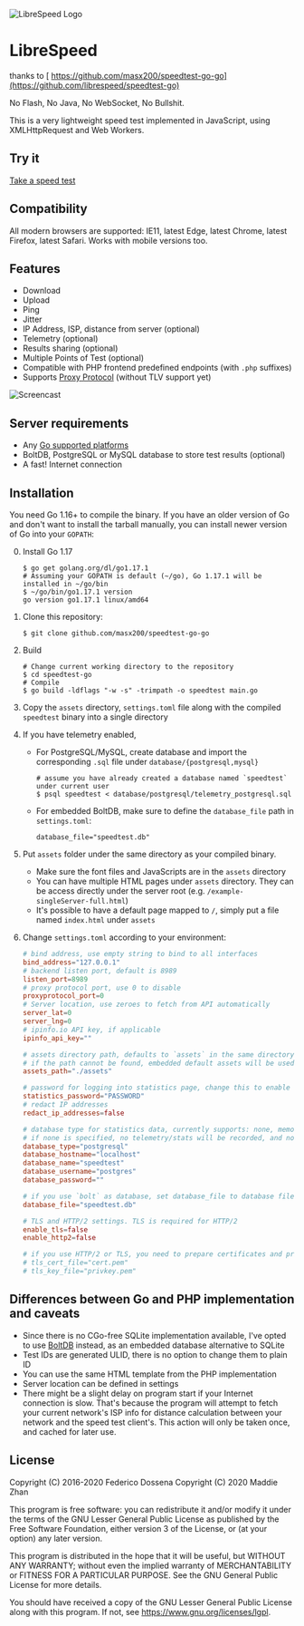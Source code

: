 ![LibreSpeed Logo](https://github.com/masx200/speedtest-go/raw/main/.logo/logo3.png)

# LibreSpeed

thanks to [ https://github.com/masx200/speedtest-go-go](https://github.com/librespeed/speedtest-go)

No Flash, No Java, No WebSocket, No Bullshit.

This is a very lightweight speed test implemented in JavaScript, using XMLHttpRequest and Web Workers.

## Try it

[Take a speed test](https://speedtest.zzz.cat)

## Compatibility

All modern browsers are supported: IE11, latest Edge, latest Chrome, latest Firefox, latest Safari.
Works with mobile versions too.

## Features

-   Download
-   Upload
-   Ping
-   Jitter
-   IP Address, ISP, distance from server (optional)
-   Telemetry (optional)
-   Results sharing (optional)
-   Multiple Points of Test (optional)
-   Compatible with PHP frontend predefined endpoints (with `.php` suffixes)
-   Supports [Proxy Protocol](https://www.haproxy.org/download/2.3/doc/proxy-protocol.txt) (without TLV support yet)

![Screencast](https://speedtest.zzz.cat/speedtest.webp)

## Server requirements

-   Any [Go supported platforms](https://github.com/golang/go/wiki/MinimumRequirements)
-   BoltDB, PostgreSQL or MySQL database to store test results (optional)
-   A fast! Internet connection

## Installation

You need Go 1.16+ to compile the binary. If you have an older version of Go and don't want to install the tarball
manually, you can install newer version of Go into your `GOPATH`:

0. Install Go 1.17

    ```
    $ go get golang.org/dl/go1.17.1
    # Assuming your GOPATH is default (~/go), Go 1.17.1 will be installed in ~/go/bin
    $ ~/go/bin/go1.17.1 version
    go version go1.17.1 linux/amd64
    ```

1. Clone this repository:

    ```
    $ git clone github.com/masx200/speedtest-go-go
    ```

2. Build

    ```
    # Change current working directory to the repository
    $ cd speedtest-go
    # Compile
    $ go build -ldflags "-w -s" -trimpath -o speedtest main.go
    ```

3. Copy the `assets` directory, `settings.toml` file along with the compiled `speedtest` binary into a single directory

4. If you have telemetry enabled,

    - For PostgreSQL/MySQL, create database and import the corresponding `.sql` file under `database/{postgresql,mysql}`

        ```
        # assume you have already created a database named `speedtest` under current user
        $ psql speedtest < database/postgresql/telemetry_postgresql.sql
        ```

    - For embedded BoltDB, make sure to define the `database_file` path in `settings.toml`:

        ```
        database_file="speedtest.db"
        ```

5. Put `assets` folder under the same directory as your compiled binary.

    - Make sure the font files and JavaScripts are in the `assets` directory
    - You can have multiple HTML pages under `assets` directory. They can be access directly under the server root
      (e.g. `/example-singleServer-full.html`)
    - It's possible to have a default page mapped to `/`, simply put a file named `index.html` under `assets`

6. Change `settings.toml` according to your environment:

    ```toml
    # bind address, use empty string to bind to all interfaces
    bind_address="127.0.0.1"
    # backend listen port, default is 8989
    listen_port=8989
    # proxy protocol port, use 0 to disable
    proxyprotocol_port=0
    # Server location, use zeroes to fetch from API automatically
    server_lat=0
    server_lng=0
    # ipinfo.io API key, if applicable
    ipinfo_api_key=""

    # assets directory path, defaults to `assets` in the same directory
    # if the path cannot be found, embedded default assets will be used
    assets_path="./assets"

    # password for logging into statistics page, change this to enable stats page
    statistics_password="PASSWORD"
    # redact IP addresses
    redact_ip_addresses=false

    # database type for statistics data, currently supports: none, memory, bolt, mysql, postgresql
    # if none is specified, no telemetry/stats will be recorded, and no result PNG will be generated
    database_type="postgresql"
    database_hostname="localhost"
    database_name="speedtest"
    database_username="postgres"
    database_password=""

    # if you use `bolt` as database, set database_file to database file location
    database_file="speedtest.db"

    # TLS and HTTP/2 settings. TLS is required for HTTP/2
    enable_tls=false
    enable_http2=false

    # if you use HTTP/2 or TLS, you need to prepare certificates and private keys
    # tls_cert_file="cert.pem"
    # tls_key_file="privkey.pem"
    ```

## Differences between Go and PHP implementation and caveats

-   Since there is no CGo-free SQLite implementation available, I've opted to use [BoltDB](https://github.com/etcd-io/bbolt)
    instead, as an embedded database alternative to SQLite
-   Test IDs are generated ULID, there is no option to change them to plain ID
-   You can use the same HTML template from the PHP implementation
-   Server location can be defined in settings
-   There might be a slight delay on program start if your Internet connection is slow. That's because the program will
    attempt to fetch your current network's ISP info for distance calculation between your network and the speed test client's.
    This action will only be taken once, and cached for later use.

## License

Copyright (C) 2016-2020 Federico Dossena
Copyright (C) 2020 Maddie Zhan

This program is free software: you can redistribute it and/or modify
it under the terms of the GNU Lesser General Public License as published by
the Free Software Foundation, either version 3 of the License, or
(at your option) any later version.

This program is distributed in the hope that it will be useful,
but WITHOUT ANY WARRANTY; without even the implied warranty of
MERCHANTABILITY or FITNESS FOR A PARTICULAR PURPOSE. See the
GNU General Public License for more details.

You should have received a copy of the GNU Lesser General Public License
along with this program. If not, see <https://www.gnu.org/licenses/lgpl>.
